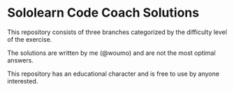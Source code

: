 # Sololearn Code Coach Solutions

This repository consists of three branches categorized by the difficulty level of the exercise.

The solutions are written by me (@woumo) and are not the most optimal answers.

This repository has an educational character and is free to use by anyone interested.
